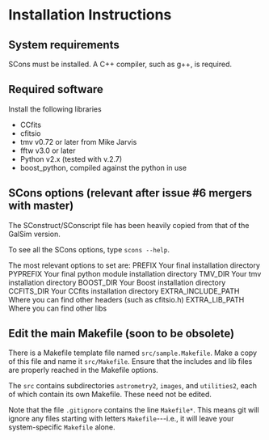 Installation Instructions
=========================

System requirements
-------------------

SCons must be installed.
A C++ compiler, such as g++, is required.


Required software
-----------------

Install the following libraries

  - CCfits
  - cfitsio
  - tmv v0.72  or later   from Mike Jarvis
  - fftw v3.0  or later
  - Python v2.x (tested with v.2.7)
  - boost_python, compiled against the python in use



SCons options (relevant after issue #6 mergers with master)
-----------------------------------------------------------

The SConstruct/SConscript file has been heavily copied from that of the GalSim version.

To see all the SCons options, type `scons --help`.

The most relevant options to set are:
PREFIX               Your final installation directory
PYPREFIX             Your final python module installation directory
TMV_DIR              Your tmv installation directory
BOOST_DIR            Your Boost installation directory
CCFITS_DIR           Your CCfits installation directory
EXTRA_INCLUDE_PATH   Where you can find other headers (such as cfitsio.h)
EXTRA_LIB_PATH       Where you can find other libs




Edit the main Makefile (soon to be obsolete)
--------------------------------------------

There is a Makefile template file named `src/sample.Makefile`.  Make a copy of 
this file and name it `src/Makefile`.  Ensure that the includes and lib files 
are properly reached in the Makefile options.

The `src` contains subdirectories `astrometry2`, `images`, and `utilities2`, 
each of which contain its own Makefile.  These need not be edited.

Note that the file `.gitignore` contains the line `Makefile*`.  This means git 
will ignore any files starting with letters `Makefile`---i.e., it will leave
your system-specific `Makefile` alone.
